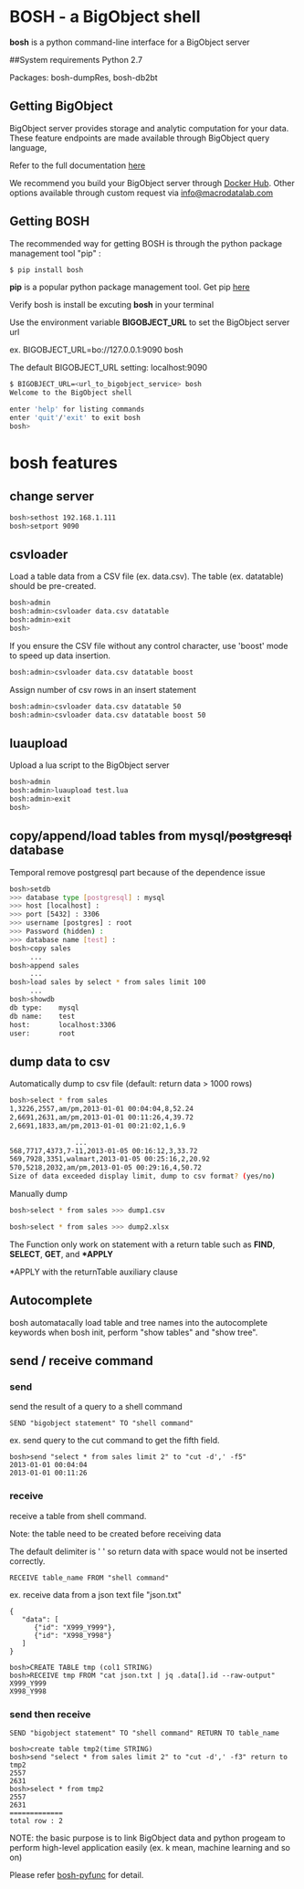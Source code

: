 # BOSH - a BigObject shell

**bosh** is a python command-line interface for a BigObject server

##System requirements
Python 2.7

Packages: bosh-dumpRes, bosh-db2bt

## Getting BigObject

BigObject server provides storage and analytic computation for your data.
These feature endpoints are made available through BigObject query language,

Refer to the full documentation [here](https://docs.bigobject.io/)

We recommend you build your BigObject server through
[Docker Hub](https://registry.hub.docker.com/u/macrodata/bigobject/).  Other options available through custom
request via info@macrodatalab.com

## Getting BOSH

The recommended way for getting BOSH is through the python package management tool "pip" :

```bash
$ pip install bosh
```

**pip** is a popular python package management tool.  Get pip
[here](https://pip.pypa.io/en/latest/installing.html)

Verify bosh is install be excuting **bosh** in your terminal
 
Use the environment variable **BIGOBJECT_URL**  to set the BigObject server url

ex. BIGOBJECT_URL=bo://127.0.0.1:9090 bosh

The default BIGOBJECT_URL setting: localhost:9090 

```bash
$ BIGOBJECT_URL=<url_to_bigobject_service> bosh
Welcome to the BigObject shell

enter 'help' for listing commands
enter 'quit'/'exit' to exit bosh
bosh>
```

# bosh features
## change server
```bash
bosh>sethost 192.168.1.111
bosh>setport 9090
```

## csvloader
Load a table data from a CSV file (ex. data.csv). The table (ex. datatable) should be pre-created.
```bash
bosh>admin
bosh:admin>csvloader data.csv datatable
bosh:admin>exit
bosh>
```
If you ensure the CSV file without any control character, use 'boost' mode to speed up data insertion.
```bash
bosh:admin>csvloader data.csv datatable boost
```
Assign number of csv rows in an insert statement
```bash
bosh:admin>csvloader data.csv datatable 50
bosh:admin>csvloader data.csv datatable boost 50
```

## luaupload
Upload a lua script to the BigObject server
```bash
bosh>admin
bosh:admin>luaupload test.lua
bosh:admin>exit
bosh>
```

## copy/append/load tables from mysql/~~postgresql~~ database
Temporal remove postgresql part because of the dependence issue
```bash
bosh>setdb
>>> database type [postgresql] : mysql
>>> host [localhost] : 
>>> port [5432] : 3306
>>> username [postgres] : root 
>>> Password (hidden) : 
>>> database name [test] : 
bosh>copy sales
     ...
bosh>append sales
     ...
bosh>load sales by select * from sales limit 100
     ...
bosh>showdb
db type:	mysql
db name:	test
host:		localhost:3306
user:		root
```

## dump data to csv
Automatically dump to csv file (default: return data > 1000 rows)
```bash
bosh>select * from sales
1,3226,2557,am/pm,2013-01-01 00:04:04,8,52.24
2,6691,2631,am/pm,2013-01-01 00:11:26,4,39.72
2,6691,1833,am/pm,2013-01-01 00:21:02,1,6.9

                ...
568,7717,4373,7-11,2013-01-05 00:16:12,3,33.72
569,7928,3351,walmart,2013-01-05 00:25:16,2,20.92
570,5218,2032,am/pm,2013-01-05 00:29:16,4,50.72
Size of data exceeded display limit, dump to csv format? (yes/no)
```
Manually dump
```bash
bosh>select * from sales >>> dump1.csv

bosh>select * from sales >>> dump2.xlsx
```
The Function only work on statement with a return table such as **FIND**, **SELECT**, **GET**, and **\*APPLY**

\*APPLY with the returnTable auxiliary clause

## Autocomplete

bosh automatacally load table and tree names into the autocomplete keywords when bosh init, perform "show tables" and "show tree".

## send / receive command

### send
send the result of a query to a shell command

    SEND "bigobject statement" TO "shell command"
    
ex. send query to the cut command to get the fifth field.

```
bosh>send "select * from sales limit 2" to "cut -d',' -f5"
2013-01-01 00:04:04
2013-01-01 00:11:26
```

### receive
receive a table from shell command. 

Note: the table need to be created before receiving data

The default delimiter is ' ' so return data with space would not be inserted correctly.

    RECEIVE table_name FROM "shell command"

ex. receive data from a json text file "json.txt"
```
{
   "data": [
      {"id": "X999_Y999"},
      {"id": "X998_Y998"} 
   ]
}
```
```
bosh>CREATE TABLE tmp (col1 STRING)
bosh>RECEIVE tmp FROM "cat json.txt | jq .data[].id --raw-output"
X999_Y999
X998_Y998
```

### send then receive

    SEND "bigobject statement" TO "shell command" RETURN TO table_name

```
bosh>create table tmp2(time STRING)
bosh>send "select * from sales limit 2" to "cut -d',' -f3" return to tmp2
2557
2631
bosh>select * from tmp2
2557
2631
=============
total row : 2
```

NOTE: the basic purpose is to link BigObject data and python progeam to perform high-level application easily (ex. k mean, machine learning and so on)

Please refer [bosh-pyfunc](https://github.com/bigobject-inc/bosh-pyfunc) for detail.

